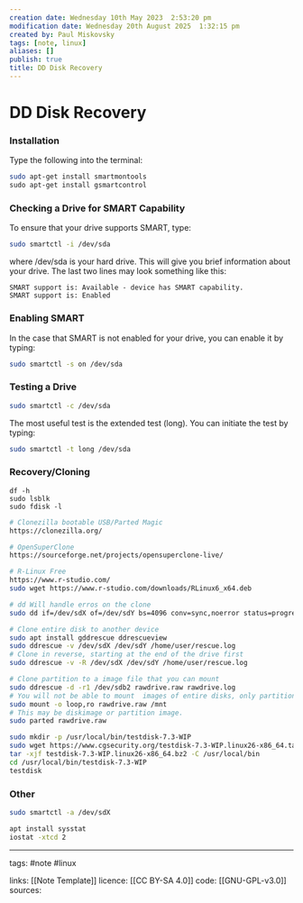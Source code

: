 ```yaml
---
creation date: Wednesday 10th May 2023  2:53:20 pm
modification date: Wednesday 20th August 2025  1:32:15 pm
created by: Paul Miskovsky
tags: [note, linux]
aliases: []
publish: true
title: DD Disk Recovery
---
```


# DD Disk Recovery

### Installation

Type the following into the terminal:

```sh
sudo apt-get install smartmontools 
sudo apt-get install gsmartcontrol
```

### Checking a Drive for SMART Capability

To ensure that your drive supports SMART, type:

```sh
sudo smartctl -i /dev/sda 
```

where /dev/sda is your hard drive. This will give you brief information about your drive. The last two lines may look something like this:

```
SMART support is: Available - device has SMART capability.
SMART support is: Enabled 
```

### Enabling SMART

In the case that SMART is not enabled for your drive, you can enable it by typing:

```sh
sudo smartctl -s on /dev/sda 
```

### Testing a Drive

```sh
sudo smartctl -c /dev/sda 
```
The most useful test is the extended test (long). You can initiate the test by typing:

```sh
sudo smartctl -t long /dev/sda
```

### Recovery/Cloning

```
df -h
sudo lsblk
sudo fdisk -l
```

```sh
# Clonezilla bootable USB/Parted Magic
https://clonezilla.org/

# OpenSuperClone
https://sourceforge.net/projects/opensuperclone-live/

# R-Linux Free
https://www.r-studio.com/
sudo wget https://www.r-studio.com/downloads/RLinux6_x64.deb
```

```sh
# dd Will handle erros on the clone
sudo dd if=/dev/sdX of=/dev/sdY bs=4096 conv=sync,noerror status=progress  
```

```sh
# Clone entire disk to another device 
sudo apt install gddrescue ddrescueview
sudo ddrescue -v /dev/sdX /dev/sdY /home/user/rescue.log
# Clone in reverse, starting at the end of the drive first
sudo ddrescue -v -R /dev/sdX /dev/sdY /home/user/rescue.log

# Clone partition to a image file that you can mount
sudo ddrescue -d -r1 /dev/sdb2 rawdrive.raw rawdrive.log
# You will not be able to mount  images of entire disks, only partitions.
sudo mount -o loop,ro rawdrive.raw /mnt
# This may be diskimage or partition image.
sudo parted rawdrive.raw
```

```sh
sudo mkdir -p /usr/local/bin/testdisk-7.3-WIP
sudo wget https://www.cgsecurity.org/testdisk-7.3-WIP.linux26-x86_64.tar.bz2
tar -xjf testdisk-7.3-WIP.linux26-x86_64.bz2 -C /usr/local/bin
cd /usr/local/bin/testdisk-7.3-WIP
testdisk
```

### Other

```sh
sudo smartctl -a /dev/sdX  
```

```sh
apt install sysstat  
iostat -xtcd 2
```

---
tags: #note #linux

links: [[Note Template]]
licence: [[CC BY-SA 4.0]]
code: [[GNU-GPL-v3.0]]
sources: